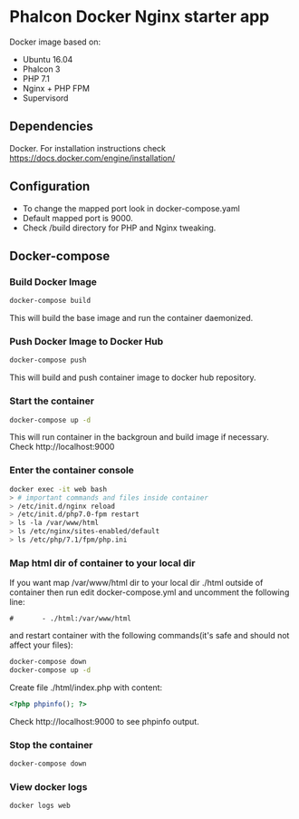 # Phalcon Docker Nginx starter app
Docker image based on:
- Ubuntu 16.04 
- Phalcon 3
- PHP 7.1
- Nginx + PHP FPM
- Supervisord

## Dependencies
Docker. For installation instructions check https://docs.docker.com/engine/installation/

## Configuration
- To change the mapped port look in docker-compose.yaml
- Default mapped port is 9000. 
- Check /build directory for PHP and Nginx tweaking.

## Docker-compose

### Build Docker Image
```bash
docker-compose build
```
This will build the base image and run the container daemonized.

### Push Docker Image to Docker Hub
```bash
docker-compose push
```
This will build and push container image to docker hub repository.

### Start the container
```bash
docker-compose up -d
```
This will run container in the backgroun and build image if necessary.
Check http://localhost:9000

### Enter the container console
```bash
docker exec -it web bash
> # important commands and files inside container
> /etc/init.d/nginx reload
> /etc/init.d/php7.0-fpm restart
> ls -la /var/www/html
> ls /etc/nginx/sites-enabled/default
> ls /etc/php/7.1/fpm/php.ini
```

### Map html dir of container to your local dir
If you want map /var/www/html dir to your local dir ./html outside of container
then run edit docker-compose.yml and uncomment the following line:
```
#       - ./html:/var/www/html
```
and restart container with the following commands(it's safe and should not affect your files):
```bash
docker-compose down
docker-compose up -d
```
Create file ./html/index.php with content:
```php
<?php phpinfo(); ?>
```
Check http://localhost:9000 to see phpinfo output.

### Stop the container
```bash
docker-compose down
```

### View docker logs
```bash
docker logs web
```
